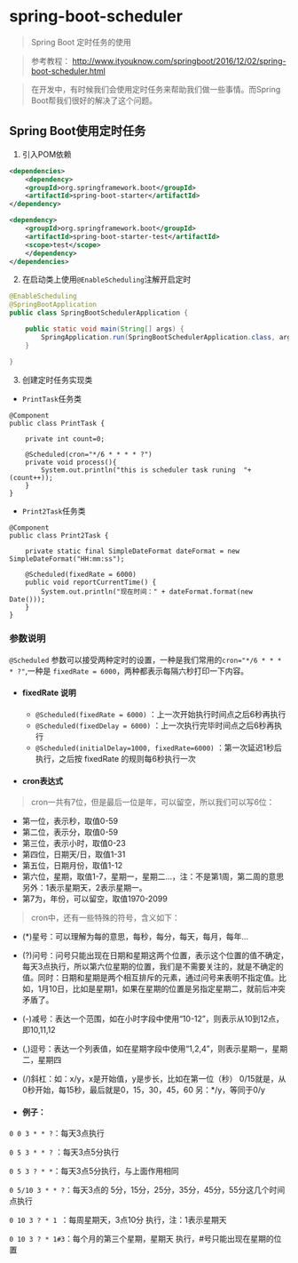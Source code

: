 # spring-boot-scheduler
> Spring Boot 定时任务的使用

> 参考教程： http://www.ityouknow.com/springboot/2016/12/02/spring-boot-scheduler.html 

> 在开发中，有时候我们会使用定时任务来帮助我们做一些事情。而Spring Boot帮我们很好的解决了这个问题。

## Spring Boot使用定时任务

1. 引入POM依赖

```xml
<dependencies>
    <dependency>
    <groupId>org.springframework.boot</groupId>
    <artifactId>spring-boot-starter</artifactId>
</dependency>

<dependency>
    <groupId>org.springframework.boot</groupId>
    <artifactId>spring-boot-starter-test</artifactId>
    <scope>test</scope>
    </dependency>
</dependencies>
```

2. 在启动类上使用`@EnableScheduling`注解开启定时

```java
@EnableScheduling
@SpringBootApplication
public class SpringBootSchedulerApplication {

    public static void main(String[] args) {
        SpringApplication.run(SpringBootSchedulerApplication.class, args);
    }

}
```

3. 创建定时任务实现类

- `PrintTask`任务类

```
@Component
public class PrintTask {

    private int count=0;

    @Scheduled(cron="*/6 * * * * ?")
    private void process(){
        System.out.println("this is scheduler task runing  "+(count++));
    }
}
```

- `Print2Task`任务类

```
@Component
public class Print2Task {

    private static final SimpleDateFormat dateFormat = new SimpleDateFormat("HH:mm:ss");

    @Scheduled(fixedRate = 6000)
    public void reportCurrentTime() {
        System.out.println("现在时间：" + dateFormat.format(new Date()));
    }
}
```

### 参数说明

 `@Scheduled` 参数可以接受两种定时的设置，一种是我们常用的`cron="*/6 * * * * ?"`,一种是 `fixedRate = 6000`，两种都表示每隔六秒打印一下内容。 

- #### **fixedRate 说明**
  - `@Scheduled(fixedRate = 6000)` ：上一次开始执行时间点之后6秒再执行
  - `@Scheduled(fixedDelay = 6000)` ：上一次执行完毕时间点之后6秒再执行
  - `@Scheduled(initialDelay=1000, fixedRate=6000)` ：第一次延迟1秒后执行，之后按 fixedRate 的规则每6秒执行一次
- #### **cron表达式**

> cron一共有7位，但是最后一位是年，可以留空，所以我们可以写6位：

* 第一位，表示秒，取值0-59
* 第二位，表示分，取值0-59
* 第三位，表示小时，取值0-23
* 第四位，日期天/日，取值1-31
* 第五位，日期月份，取值1-12
* 第六位，星期，取值1-7，星期一，星期二...，注：不是第1周，第二周的意思
          另外：1表示星期天，2表示星期一。
* 第7为，年份，可以留空，取值1970-2099

> cron中，还有一些特殊的符号，含义如下：

- (\*)星号：可以理解为每的意思，每秒，每分，每天，每月，每年...
- (?)问号：问号只能出现在日期和星期这两个位置，表示这个位置的值不确定，每天3点执行，所以第六位星期的位置，我们是不需要关注的，就是不确定的值。同时：日期和星期是两个相互排斥的元素，通过问号来表明不指定值。比如，1月10日，比如是星期1，如果在星期的位置是另指定星期二，就前后冲突矛盾了。
- (-)减号：表达一个范围，如在小时字段中使用“10-12”，则表示从10到12点，即10,11,12
- (,)逗号：表达一个列表值，如在星期字段中使用“1,2,4”，则表示星期一，星期二，星期四
- (/)斜杠：如：x/y，x是开始值，y是步长，比如在第一位（秒） 0/15就是，从0秒开始，每15秒，最后就是0，15，30，45，60    另：*/y，等同于0/y

- #### 例子：

`0 0 3 * * ?`：每天3点执行

`0 5 3 * * ?` ：每天3点5分执行

`0 5 3 ? * *`：每天3点5分执行，与上面作用相同

`0 5/10 3 * * ?`：每天3点的 5分，15分，25分，35分，45分，55分这几个时间点执行

`0 10 3 ? * 1 `：每周星期天，3点10分 执行，注：1表示星期天

`0 10 3 ? * 1#3`：每个月的第三个星期，星期天 执行，#号只能出现在星期的位置